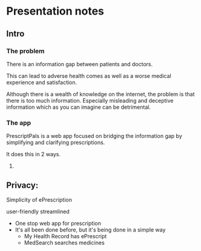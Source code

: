 # Presentation notes

## Intro

### The problem

There is an information gap between patients and doctors.

This can lead to adverse health comes as well as a worse medical experience and satisfaction.

Although there is a wealth of knowledge on the internet, the problem is that there is too much information. Especially misleading and deceptive information which as you can imagine can be detrimental.

### The app

PrescriptPals is a web app focused on bridging the information gap by simplifying and clarifying prescriptions. 


It does this in 2 ways.

1. 


## Privacy:
Simplicity of ePrescription

user-friendly streamlined
* One stop web app for prescription
* It's all been done before, but it's being done in a simple way
  * My Health Record has ePrescript
  * MedSearch searches medicines


